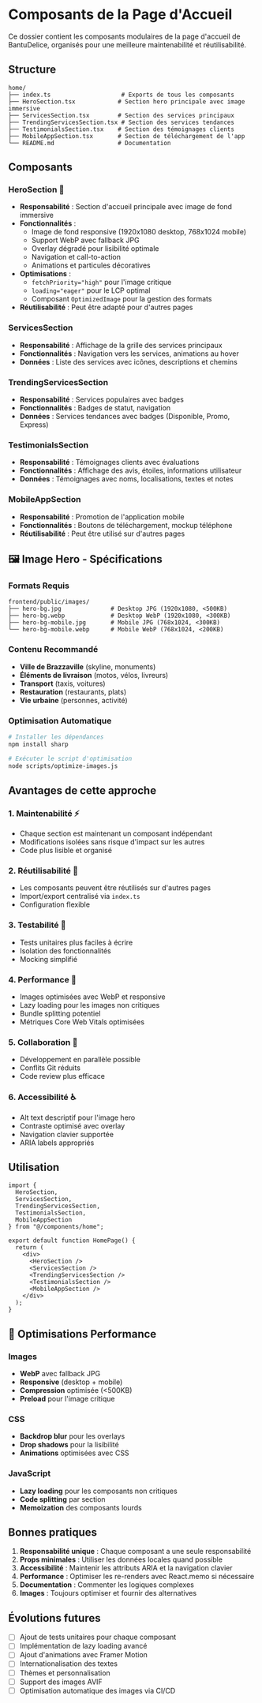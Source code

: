 # Composants de la Page d'Accueil

Ce dossier contient les composants modulaires de la page d'accueil de BantuDelice, organisés pour une meilleure maintenabilité et réutilisabilité.

## Structure

```
home/
├── index.ts                    # Exports de tous les composants
├── HeroSection.tsx            # Section hero principale avec image immersive
├── ServicesSection.tsx        # Section des services principaux
├── TrendingServicesSection.tsx # Section des services tendances
├── TestimonialsSection.tsx    # Section des témoignages clients
├── MobileAppSection.tsx       # Section de téléchargement de l'app
└── README.md                  # Documentation
```

## Composants

### HeroSection 🎨
- **Responsabilité** : Section d'accueil principale avec image de fond immersive
- **Fonctionnalités** : 
  - Image de fond responsive (1920x1080 desktop, 768x1024 mobile)
  - Support WebP avec fallback JPG
  - Overlay dégradé pour lisibilité optimale
  - Navigation et call-to-action
  - Animations et particules décoratives
- **Optimisations** :
  - `fetchPriority="high"` pour l'image critique
  - `loading="eager"` pour le LCP optimal
  - Composant `OptimizedImage` pour la gestion des formats
- **Réutilisabilité** : Peut être adapté pour d'autres pages

### ServicesSection
- **Responsabilité** : Affichage de la grille des services principaux
- **Fonctionnalités** : Navigation vers les services, animations au hover
- **Données** : Liste des services avec icônes, descriptions et chemins

### TrendingServicesSection
- **Responsabilité** : Services populaires avec badges
- **Fonctionnalités** : Badges de statut, navigation
- **Données** : Services tendances avec badges (Disponible, Promo, Express)

### TestimonialsSection
- **Responsabilité** : Témoignages clients avec évaluations
- **Fonctionnalités** : Affichage des avis, étoiles, informations utilisateur
- **Données** : Témoignages avec noms, localisations, textes et notes

### MobileAppSection
- **Responsabilité** : Promotion de l'application mobile
- **Fonctionnalités** : Boutons de téléchargement, mockup téléphone
- **Réutilisabilité** : Peut être utilisé sur d'autres pages

## 🖼️ Image Hero - Spécifications

### Formats Requis
```
frontend/public/images/
├── hero-bg.jpg              # Desktop JPG (1920x1080, <500KB)
├── hero-bg.webp             # Desktop WebP (1920x1080, <300KB)
├── hero-bg-mobile.jpg       # Mobile JPG (768x1024, <300KB)
└── hero-bg-mobile.webp      # Mobile WebP (768x1024, <200KB)
```

### Contenu Recommandé
- **Ville de Brazzaville** (skyline, monuments)
- **Éléments de livraison** (motos, vélos, livreurs)
- **Transport** (taxis, voitures)
- **Restauration** (restaurants, plats)
- **Vie urbaine** (personnes, activité)

### Optimisation Automatique
```bash
# Installer les dépendances
npm install sharp

# Exécuter le script d'optimisation
node scripts/optimize-images.js
```

## Avantages de cette approche

### 1. Maintenabilité ⚡
- Chaque section est maintenant un composant indépendant
- Modifications isolées sans risque d'impact sur les autres
- Code plus lisible et organisé

### 2. Réutilisabilité 🔄
- Les composants peuvent être réutilisés sur d'autres pages
- Import/export centralisé via `index.ts`
- Configuration flexible

### 3. Testabilité 🧪
- Tests unitaires plus faciles à écrire
- Isolation des fonctionnalités
- Mocking simplifié

### 4. Performance 🚀
- Images optimisées avec WebP et responsive
- Lazy loading pour les images non critiques
- Bundle splitting potentiel
- Métriques Core Web Vitals optimisées

### 5. Collaboration 👥
- Développement en parallèle possible
- Conflits Git réduits
- Code review plus efficace

### 6. Accessibilité ♿
- Alt text descriptif pour l'image hero
- Contraste optimisé avec overlay
- Navigation clavier supportée
- ARIA labels appropriés

## Utilisation

```tsx
import {
  HeroSection,
  ServicesSection,
  TrendingServicesSection,
  TestimonialsSection,
  MobileAppSection
} from "@/components/home";

export default function HomePage() {
  return (
    <div>
      <HeroSection />
      <ServicesSection />
      <TrendingServicesSection />
      <TestimonialsSection />
      <MobileAppSection />
    </div>
  );
}
```

## 🎯 Optimisations Performance

### Images
- **WebP** avec fallback JPG
- **Responsive** (desktop + mobile)
- **Compression** optimisée (<500KB)
- **Preload** pour l'image critique

### CSS
- **Backdrop blur** pour les overlays
- **Drop shadows** pour la lisibilité
- **Animations** optimisées avec CSS

### JavaScript
- **Lazy loading** pour les composants non critiques
- **Code splitting** par section
- **Memoization** des composants lourds

## Bonnes pratiques

1. **Responsabilité unique** : Chaque composant a une seule responsabilité
2. **Props minimales** : Utiliser les données locales quand possible
3. **Accessibilité** : Maintenir les attributs ARIA et la navigation clavier
4. **Performance** : Optimiser les re-renders avec React.memo si nécessaire
5. **Documentation** : Commenter les logiques complexes
6. **Images** : Toujours optimiser et fournir des alternatives

## Évolutions futures

- [ ] Ajout de tests unitaires pour chaque composant
- [ ] Implémentation de lazy loading avancé
- [ ] Ajout d'animations avec Framer Motion
- [ ] Internationalisation des textes
- [ ] Thèmes et personnalisation
- [ ] Support des images AVIF
- [ ] Optimisation automatique des images via CI/CD 